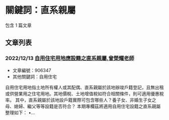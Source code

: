 # 關鍵詞：直系親屬

包含 1 篇文章

## 文章列表

### 2022/12/13 [自用住宅用地應設籍之直系親屬,曾榮耀老師](../../articles/906347_%E8%87%AA%E7%94%A8%E4%BD%8F%E5%AE%85%E7%94%A8%E5%9C%B0%E6%87%89%E8%A8%AD%E7%B1%8D%E4%B9%8B%E7%9B%B4%E7%B3%BB%E8%A6%AA%E5%B1%AC%2C%E6%9B%BE%E6%A6%AE%E8%80%80%E8%80%81%E5%B8%AB.md)
- 文章編號：906347
- 其他關鍵詞：自用住宅

自用住宅用地指土地所有權人或其配偶、直系親屬於該地辦竣戶籍登記，且無出租或供營業用之住宅用地。其地價稅、土地增值稅如符合相關條件，則可適用優惠稅率。 其中，直系親屬於該地設戶籍實際可包含哪些人？養子女、非婚生子女之母、媳婦、繼父等等設籍是否符合？ 本期專欄茲將適用自用住宅設籍之直系親屬整理如下： •...

